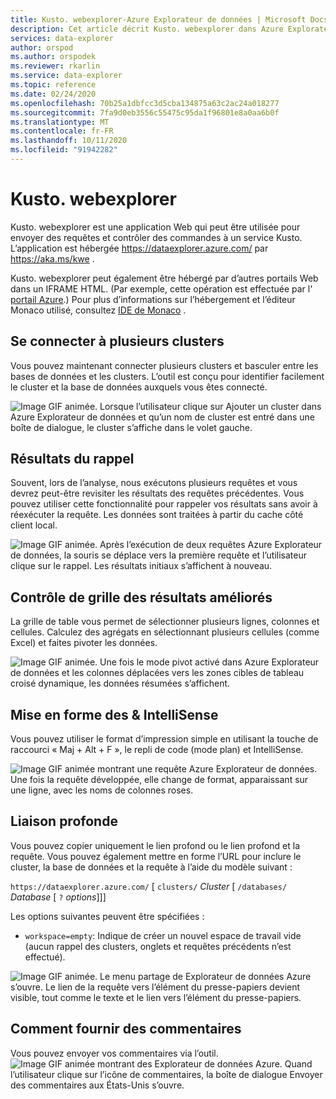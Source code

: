 ```yaml
---
title: Kusto. webexplorer-Azure Explorateur de données | Microsoft Docs
description: Cet article décrit Kusto. webexplorer dans Azure Explorateur de données.
services: data-explorer
author: orspod
ms.author: orspodek
ms.reviewer: rkarlin
ms.service: data-explorer
ms.topic: reference
ms.date: 02/24/2020
ms.openlocfilehash: 70b25a1dbfcc3d5cba134875a63c2ac24a018277
ms.sourcegitcommit: 7fa9d0eb3556c55475c95da1f96801e8a0aa6b0f
ms.translationtype: MT
ms.contentlocale: fr-FR
ms.lasthandoff: 10/11/2020
ms.locfileid: "91942282"
---
```

# <a name="kustowebexplorer"></a>Kusto. webexplorer

Kusto. webexplorer est une application Web qui peut être utilisée pour envoyer des requêtes et contrôler des commandes à un service Kusto. L’application est hébergée https://dataexplorer.azure.com/ par https://aka.ms/kwe .



Kusto. webexplorer peut également être hébergé par d’autres portails Web dans un IFRAME HTML.
(Par exemple, cette opération est effectuée par l' [portail Azure](https://portal.azure.com).) Pour plus d’informations sur l’hébergement et l’éditeur Monaco utilisé, consultez [IDE de Monaco](../api/monaco/monaco-kusto.md) .

## <a name="connect-to-multiple-clusters"></a>Se connecter à plusieurs clusters

Vous pouvez maintenant connecter plusieurs clusters et basculer entre les bases de données et les clusters.
L’outil est conçu pour identifier facilement le cluster et la base de données auxquels vous êtes connecté.

![Image GIF animée. Lorsque l’utilisateur clique sur Ajouter un cluster dans Azure Explorateur de données et qu’un nom de cluster est entré dans une boîte de dialogue, le cluster s’affiche dans le volet gauche.](./Images/KustoTools-WebExplorer/AddingCluster.gif "AddingCluster")

## <a name="recall-results"></a>Résultats du rappel

Souvent, lors de l’analyse, nous exécutons plusieurs requêtes et vous devrez peut-être revisiter les résultats des requêtes précédentes. Vous pouvez utiliser cette fonctionnalité pour rappeler vos résultats sans avoir à réexécuter la requête. Les données sont traitées à partir du cache côté client local.

![Image GIF animée. Après l’exécution de deux requêtes Azure Explorateur de données, la souris se déplace vers la première requête et l’utilisateur clique sur le rappel. Les résultats initiaux s’affichent à nouveau.](./Images/KustoTools-WebExplorer/RecallResults.gif "RecallResults")

## <a name="enhanced-results-grid-control"></a>Contrôle de grille des résultats améliorés

La grille de table vous permet de sélectionner plusieurs lignes, colonnes et cellules. Calculez des agrégats en sélectionnant plusieurs cellules (comme Excel) et faites pivoter les données.

![Image GIF animée. Une fois le mode pivot activé dans Azure Explorateur de données et les colonnes déplacées vers les zones cibles de tableau croisé dynamique, les données résumées s’affichent.](./Images/KustoTools-WebExplorer/EnhancedGrid.gif "EnhancedGrid")

## <a name="intellisense--formatting"></a>Mise en forme des & IntelliSense

Vous pouvez utiliser le format d’impression simple en utilisant la touche de raccourci « Maj + Alt + F », le repli de code (mode plan) et IntelliSense.

![Image GIF animée montrant une requête Azure Explorateur de données. Une fois la requête développée, elle change de format, apparaissant sur une ligne, avec les noms de colonnes roses.](./Images/KustoTools-WebExplorer/Formating.gif "Mise en forme")

## <a name="deep-linking"></a>Liaison profonde

Vous pouvez copier uniquement le lien profond ou le lien profond et la requête. Vous pouvez également mettre en forme l’URL pour inclure le cluster, la base de données et la requête à l’aide du modèle suivant :

`https://dataexplorer.azure.com/` [ `clusters/` *Cluster* [ `/databases/` *Database* [ `?` *options*]]]

Les options suivantes peuvent être spécifiées :

* `workspace=empty`: Indique de créer un nouvel espace de travail vide (aucun rappel des clusters, onglets et requêtes précédents n’est effectué).



![Image GIF animée. Le menu partage de Explorateur de données Azure s’ouvre. Le lien de la requête vers l’élément du presse-papiers devient visible, tout comme le texte et le lien vers l’élément du presse-papiers.](./Images/KustoTools-WebExplorer/DeepLink.gif "DeepLink")

## <a name="how-to-provide-feedback"></a>Comment fournir des commentaires

Vous pouvez envoyer vos commentaires via l’outil.
![Image GIF animée montrant des Explorateur de données Azure. Quand l’utilisateur clique sur l’icône de commentaires, la boîte de dialogue Envoyer des commentaires aux États-Unis s’ouvre.](./Images/KustoTools-WebExplorer/Feedback.gif "Commentaires")
